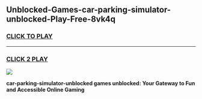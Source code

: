 
## Unblocked-Games-car-parking-simulator-unblocked-Play-Free-8vk4q
<h3>
<a href="https://premium76.site?title=car-parking-simulator-unblocked&ref=18A1">CLICK TO PLAY</a></h3>
<hr>

<h3>
<a href="https://premium76.site?title=car-parking-simulator-unblocked&ref=18A1">CLICK 2 PLAY</a>
  
</h3>

<a href="https://premium76.site?title=car-parking-simulator-unblocked&ref=18A1"><img src="https://clearcache.store/games.png"></a>


**car-parking-simulator-unblocked games unblocked: Your Gateway to Fun and Accessible Online Gaming**
